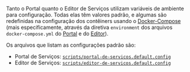 Tanto o Portal quanto o Editor de Serviços utilizam variáveis de ambiente para configuração. Todas elas têm valores padrão, e algumas são redefinidas na configuração dos contêiners usando o [Docker-Compose] (mais especificamente, através da diretiva `environment` dos arquivos `docker-compose.yml` do [Portal](https://git.planejamento.gov.br/sti/portal-servicos/tree/master/portal-de-servicos/docker/docker-compose-builder/docker-compose/docker-compose.prod.yml) e do [Editor](https://git.planejamento.gov.br/sti/portal-servicos-editor-de-servicos/tree/master/docker/docker-compose-builder/docker-compose/docker-compose.prod.yml)).

Os arquivos que listam as configurações padrão são:

* Portal de Serviços: [`scripts/portal-de-servicos.default.config`](https://git.planejamento.gov.br/sti/portal-servicos/tree/master/portal-de-servicos/scripts/portal-de-servicos.default.config)
* Editor de Serviços: [`scripts/editor-de-servicos.default.config`](https://git.planejamento.gov.br/sti/portal-servicos-editor-de-servicos/tree/master/scripts/editor-de-servicos.default.config)

[Docker-Compose]:http://www.docker.com/compose
